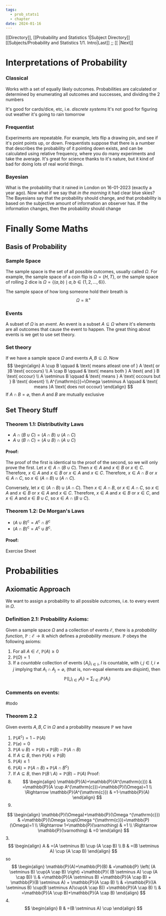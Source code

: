 ```yaml
---
tags:
  - prob_stats1
  - chapter
date: 2024-01-16
---
```


[[Directory]], [[Probability and Statistics 1|Subject Directory]]
[[Subjects/Probability and Statistics 1/1. Intro|Last]] ;; [[ |Next]]
# Interpretations of Probability
### Classical
Works with a set of equally likely outcomes. Probabilities are calculated or determined by enumerating all outcomes and successes, and dividing the 2 numbers 

It's good for cards/dice, etc, i.e. *discrete systems*
It's not good for figuring out weather it's going to rain tomorrow
### Frequentist
Experiments are repeatable. For example, lets flip a drawing pin, and see if it's point points up, or down. Frequentists suppose that there is a number that describes the probability of it pointing down exists, and can be calculated using relative frequency, where you do many experiments and take the average. It's great for science thanks to it's nature, but it kind of bad for doing lots of real world things.
### Bayesian
What is the probability that it rained in London on 16-01-2023 (exactly a year ago). Now what if we say that *in the morning* it had clear blue skies? The Bayesians say that the probability should change, and that probability is based on the subjective amount of information an observer has. If the information changes, then the probability should change
# Finally Some Maths
## Basis of Probability 
### Sample Space
The sample space is the set of all possible outcomes, usually called ${} \Omega {}$. For example, the sample space of a coin flip is ${} \Omega=\{ H, T \} {}$, or the sample space of rolling 2 dice is ${} \Omega=\{ (a,\, b) \mid a,\, b \in \{ 1,\, 2,\,\dots,\,6 \} \} {}$. 

The sample space of how long someone hold their breath is
$$
\Omega=\mathbb{R}^{+}
$$
### Events
A subset of ${} \Omega$ is an *event*. An event is a subset ${} A \subseteq \Omega {}$ where it's elements are all outcomes that cause the event to happen. The great thing about events is we get to use set theory.
### Set theory
If we have a sample space ${} \Omega {}$ and events ${} A,\, B \subseteq \Omega {}$. Now 
$$
\begin{align}
A \cup B \qquad & \text{ means atleast one of } A \text{ or }B \text{ occours} \\
A \cap B \qquad & \text{ means both } A \text{ and } B \text{ occour} \\
A \setminus B \qquad  &  \text{ means } A \text{ occours but } B \text{ doesnt} \\
A^{\mathrm{c}}=\Omega \setminus A \qquad  & \text{ means }A \text{ does not occour} 
\end{align}
$$
If ${} A \cap B=\varnothing {}$, then $A$ and $B {}$ are mutually exclusive
## Set Theory Stuff
### Theorem 1.1: Distributivity Laws
- ${} A \cap(B \cup C)=(A \cap B ) \cup(A \cap C) {}$
- ${} A \cup(B \cap C)=(A \cup B ) \cap(A \cup C) {}$
#### Proof:
The proof of the first is identical to the proof of the second, so we will only prove the first.
Let ${} x \in A \cap(B\cup C)$. Then ${} x \in A {}$ and ${} x \in B {}$ or ${} x \in C {}$. Therefore, ${} x \in A {}$ and ${} x \in B {}$ or ${} x \in A {}$ and ${} x \in C {}$. Therefore, ${} x \in A \cap B {}$ or ${} x \in A \cap C {}$, so ${} x \in (A \cap B) \cup (A \cap C) {}$.

Conversely, let ${} x \in (A \cap B) \cup (A \cap C) {}$. Then ${} x \in A\cap B {}$, or ${} x \in A \cap C {}$, so ${} x \in A {}$ and ${} x \in B {}$ or ${} x \in A {}$ and ${} x \in C {}$. Therefore, ${} x \in A {}$ and $x \in B {}$ or ${} x \in C {}$, and ${} x \in A {}$ and ${} x \in B \cup C {}$, so ${} x \in A \cap(B \cup C) {}$.
### Theorem 1.2: De Morgan's Laws
- ${} (A \cup B)^{\mathrm{c}}=A^{\mathrm{c}} \cap B^{\mathrm{c}} {}$
- ${} (A \cap B)^{\mathrm{c}}=A^{\mathrm{c}}\cup B^{\mathrm{c}} {}$.
#### Proof:
Exercise Sheet

# Probabilities
## Axiomatic Approach
We want to assign a probability to all possible outcomes, i.e. to every event in ${} \Omega {}$. 
### Definition 2.1: Probability Axioms:
Given a sample space $\Omega$ and a collection of events $\mathcal{E}$, there is a *probability function*, $\mathbb{P}:\mathcal{E}\to{}\mathbb{R} {}$ which defines a *probability measure*. $\mathbb{P}$ obeys the following axioms:
1. For all ${} A \in \mathcal{E} {}$, $\mathbb{P}(A)\geq 0$
2. ${} \mathbb{P}(\Omega)=1 {}$
3. If a *countable* collection of events ${} \{ A_{i} \}_{i \in I} {}$, $I {}$ is countable, with ${} i,\, j \in I,\, i\neq j {}$ implying that ${} A_{i} \cap A_{j}=\varnothing {}$, (that is, non-equal elements are disjoint), then
$$
\mathbb{P}\left( \bigcup_{i\in I} A_{i} \right)=\sum_{i \in I} \mathbb{P}(A_{i})
$$
### Comments on events:
#todo 
### Theorem 2.2
Given events ${} A,\, B,\, C {}$ in $\Omega$ and a probability measure $\mathbb{P}$ we have
1. ${} \mathbb{P}(A^{\mathrm{c}})=1-\mathbb{P}(A) {}$
2. ${} \mathbb{P}(\varnothing)=0 {}$
3. ${} \mathbb{P}(A \cup B)=\mathbb{P}(A)+\mathbb{P}(B)-\mathbb{P}(A\cap B) {}$
4. If ${} A \subseteq  B {}$, then $\mathbb{P}(A)\leq \mathbb{P}(B) {}$
5. $\mathbb{P}(A)\leq 1$
6. ${} \mathbb{P}(A)=\mathbb{P}(A\cap B)+\mathbb{P}(A \cap B^{\mathrm{c}}) {}$
7. If ${} A \subseteq B {}$, then ${} \mathbb{P}(B \setminus A)=\mathbb{P}(B)-\mathbb{P}(A) {}$
Proof:
1. $$
\begin{align}
\mathbb{P}(A)+\mathbb{P}(A^{\mathrm{c}}) & =\mathbb{P}(A \cup A^{\mathrm{c}})=\mathbb{P}(\Omega)=1 \\
 \Rightarrow \mathbb{P}(A^{\mathrm{c}}) & =1-\mathbb{P}(A)
\end{align}
$$
2. 
$$
\begin{align}
\mathbb{P}(\Omega)+\mathbb{P}(\Omega ^{\mathrm{c}}) & =\mathbb{P}(\Omega \cup\Omega ^{\mathrm{c}})=\mathbb{P}(\Omega)=1 \\
\Rightarrow 1+\mathbb{P}(\varnothing) & =1  \\
	\Rightarrow \mathbb{P}(\varnothing) & =0
\end{align}
$$
3. 
$$
\begin{align}
A & =(A \setminus B) \cup (A \cap B) \\
B & =(B \setminus A) \cup (A \cap B)
\end{align}
$$
so
$$
\begin{align}
\mathbb{P}(A)+\mathbb{P}(B) & =\mathbb{P} \left( (A \setminus B) \cup(A \cap B) \right) +\mathbb{P}( (B \setminus A) \cup (A \cap B)) \\
 & =\mathbb{P}(A \setminus B) +\mathbb{P}(A \cap B) + \mathbb{P}(B \setminus A) + \mathbb{P}(A \cap B) \\
 & =\mathbb{P}((A \setminus B) \cup(B \setminus A)\cup(A \cap B)) +\mathbb{P}(A \cap B) \\
 & =\mathbb{P}(A \cup B)+\mathbb{P}(A \cap B)
\end{align}
$$
4. 
$$
\begin{align}
B & =(B \setminus A) \cup
\end{align}
$$
